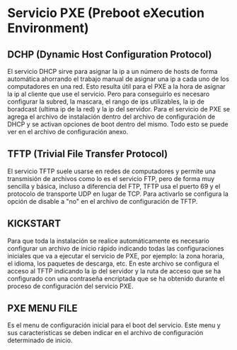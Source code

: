 # Servicio PXE (Preboot eXecution Environment)

## DCHP (Dynamic Host Configuration Protocol)

El servicio DHCP sirve para asignar la ip a un número de hosts de forma automática ahorrando el trabajo manual de asignar una ip a cada uno de los computadores en una red. Esto resulta útil para el PXE a la hora de asignar la ip al cliente que use el servicio. Pero para conseguirlo es necesaro configurar la subred, la mascara, el rango de ips utilizables, la ip de boradcast (ultima ip de la red) y la ip del servidor. Para el servicio de PXE se agrega el archivo de instalación dentro del archivo de configuración de DHCP y se activan opciones de boot dentro del mismo. Todo esto se puede ver en el archivo de configuración anexo.

## TFTP (Trivial File Transfer Protocol)

El servicio TFTP suele usarse en redes de computadores y permite una transmisión de archivos como lo es el servicio FTP, pero de forma muy sencilla y básica, incluso a diferencia del FTP, TFTP usa el puerto 69 y el protocolo de transporte UDP en lugar de TCP. Para activarlo se configura la opción de disable a "no" en el archivo de configuración de TFTP.

## KICKSTART

Para que toda la instalación se realice automáticamente es necesario configurar un archivo de inicio rápido indicando todas las configuraciones iniciales que va a ejecutar el servicio de PXE, por ejemplo: la zona horaria, el idioma, los paquetes de descarga, etc. En este archivo se configura el acceso al TFTP indicando la ip del servidor y la ruta de acceso que se ha configurado con una contraseña encriptada que se ha obtenido durante el proceso de configuración del servicio PXE.

## PXE MENU FILE

Es el menu de configuración inicial para el boot del servicio. Este menu y sus caracteristicas se deben indicar en el archivo de configuración determinado de inicio.
  
